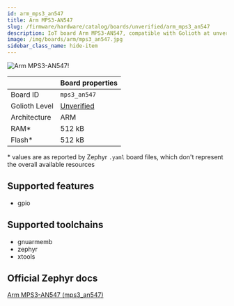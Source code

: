 ```yaml
---
id: arm_mps3_an547
title: Arm MPS3-AN547
slug: /firmware/hardware/catalog/boards/unverified/arm_mps3_an547
description: IoT board Arm MPS3-AN547, compatible with Golioth at unverified level.
image: /img/boards/arm/mps3_an547.jpg
sidebar_class_name: hide-item
---
```


[//]: # (This is an auto-generated file, do not edit! Changes to it will be lost upon re-generation)

![Arm MPS3-AN547!](/img/boards/arm/mps3_an547.jpg "Arm MPS3-AN547")

|                | Board properties     |
| -------------  | -------------------- |
| Board ID       | `mps3_an547` |
| Golioth Level  | [Unverified](/firmware/hardware#unverified-boards) |
| Architecture   | ARM |
| RAM*           | 512 kB |
| Flash*         | 512 kB |

\* values are as reported by Zephyr `.yaml` board files, which don't represent the overall available resources



## Supported features

* gpio

## Supported toolchains

* gnuarmemb
* zephyr
* xtools

## Official Zephyr docs

[Arm MPS3-AN547 (mps3_an547)](https://docs.zephyrproject.org/latest/boards/arm/mps3_an547/doc/index.html)
